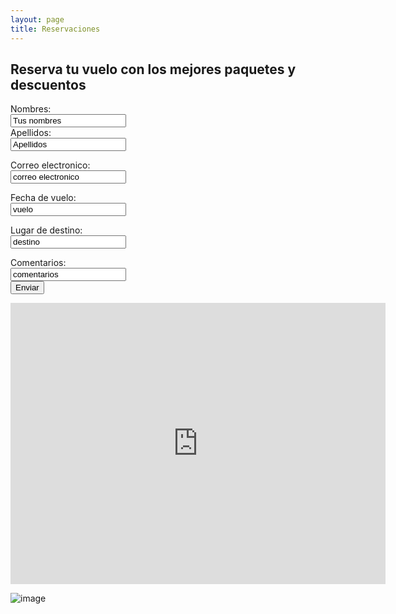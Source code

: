 ```yaml
---
layout: page
title: Reservaciones
---
```

## Reserva tu vuelo con los mejores paquetes y descuentos 

<form action="https://formspree.io/f/xayvbrgk" method="post">
 <label for="name"> Nombres:</label><br> 
 <input type="text" id="name" name="name" value="Tus nombres"><br> 
 <label for="lname">Apellidos:</label><br> 
 <input type="text" id="lname" names="lname" value="Apellidos"><br> 

<label for="email">Correo electronico:</label><br> 
 <input type="text" id="email" names="email" value="correo electronico"><br> 
 
<label for="email">Fecha de vuelo:</label><br> 
 <input type="text" id="Fecha" names="fecha" value="vuelo"><br> 
	
<label for="email">Lugar de destino:</label><br> 
 <input type="text" id="Lugar" names="lUGAR" value="destino"><br> 

 <label for="coments">Comentarios:</label><br> 
 <input type="text" id="coments" names="coments" value="comentarios"><br> 
 <input type="submit" value="Enviar"><br>
</form>

<iframe src="https://www.google.com/maps/embed?pb=!1m18!1m12!1m3!1d3762.761237455825!2d-99.0703770850905!3d19.422719546029434!2m3!1f0!2f0!3f0!3m2!1i1024!2i768!4f13.1!3m3!1m2!1s0x85d1fc6f81302925%3A0x7dc084d40095b908!2sCentro%20de%20Estudios%20Tecnol%C3%B3gicos%20Industrial%20y%20de%20Servicios%20(CETis%2032)!5e0!3m2!1ses!2smx!4v1648764932863!5m2!1ses!2smx" width="600" height="450" style="border:0;" allowfullscreen="" loading="lazy" referrerpolicy="no-referrer-when-downgrade"></iframe>

![image](https://user-images.githubusercontent.com/100168785/165768833-3a3e7d45-7fb6-4991-ac2f-aeb0add9433b.png)









